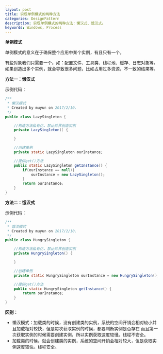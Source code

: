 ```yaml
---
layout: post
title: 实现单例模式的两种方法
categories: DesignPattern
description: 实现单例模式的两种方法：懒汉式、饿汉式。
keywords: Windows, Process
---
```


**单例模式**

单例模式的意义在于确保整个应用中某个实例，有且只有一个。

有些对象我们只需要一个，如：配置文件、工具类、线程池、缓存、日志对象等。
如果创造出多个实例，就会导致很多问题，比如占用过多资源，不一致的结果等。

**方法一：懒汉式**

示例代码：

```java
/**
 * 懒汉模式
 * Created by muyun on 2017/2/10.
 */
public class LazySingleton {

    //构造方法私有化，禁止外界创造实例
    private LazySingleton() {

    }

    //创建单例
    private static LazySingleton ourInstance;

    //提供get()方法
    public static LazySingleton getInstance() {
        if(ourInstance == null){
            ourInstance = new LazySingleton();
        }
        return ourInstance;
    }
}
```

**方法二：饿汉式**

示例代码：

```java
/**
 * 饿汉模式
 * Created by muyun on 2017/2/10.
 */
public class HungrySingleton {

    //构造方法私有化，禁止外界创造实例
    private HungrySingleton() {

    }

    //创建单例
    private static HungrySingleton ourInstance = new HungrySingleton();

    //提供get()方法
    public static HungrySingleton getInstance() {
        return ourInstance;
    }
}

```

**区别：**

* 懒汉模式：加载类的时候，没有创建类的实例，系统的空间开销会相对较小并且加载相对较快，但是每次获取实例的时候，都要判断实例是否存在
              而且第一次获取实例的时候需要创建实例，所以实例获取速度较慢。线程不安全。
* 加载类的时候，就会创建类的实例，系统的空间开销会相对较大，但是获取实例速度较快。线程安全。
